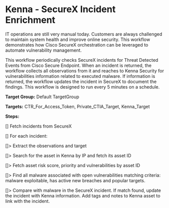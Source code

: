 # Kenna - SecureX Incident Enrichment

IT operations are still very manual today. Customers are always challenged to maintain system health and improve online security. This workflow demonstrates how Cisco SecureX orchestration can be leveraged to automate vulnerability management.

This workflow periodically checks SecureX incidents for Threat Detected Events from Cisco Secure Endpoint. When an incident is returned, the workflow collects all observations from it and reaches to Kenna Security for vulnerabilities information related to executed malware. If information is returned, the workflow updates the incident in SecureX to document the findings. This workflow is designed to run every 5 minutes on a schedule.

**Target Group:** Default TargetGroup

**Targets:** CTR_For_Access_Token, Private_CTIA_Target, Kenna_Target

**Steps:**

[] Fetch incidents from SecureX

[] For each incident:

[]> Extract the observations and target

[]> Search for the asset in Kenna by IP and fetch its asset ID

[]> Fetch asset risk score, priority and vulnerabilities by asset ID

[]> Find all malware associated with open vulnerabilities matching criteria: malware exploitable, has active new breaches and popular targets.

[]> Compare with malware in the SecureX incident. If match found, update the incident with Kenna information. Add tags and notes to Kenna asset to link with the incident.
